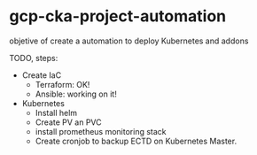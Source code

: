# gcp-cka-project-automation
objetive of create a automation to deploy Kubernetes and addons

TODO, steps:

- Create IaC
  - Terraform: OK!
  - Ansible: working on it!
- Kubernetes
  - Install helm
  - Create PV an PVC
  - install prometheus monitoring stack
  - Create cronjob to backup ECTD on Kubernetes Master.
